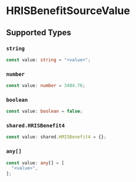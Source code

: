 # HRISBenefitSourceValue


## Supported Types

### `string`

```typescript
const value: string = "<value>";
```

### `number`

```typescript
const value: number = 3484.76;
```

### `boolean`

```typescript
const value: boolean = false;
```

### `shared.HRISBenefit4`

```typescript
const value: shared.HRISBenefit4 = {};
```

### `any[]`

```typescript
const value: any[] = [
  "<value>",
];
```

